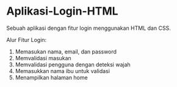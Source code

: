 # Aplikasi-Login-HTML
Sebuah aplikasi dengan fitur login menggunakan HTML dan CSS.

Alur Fitur Login:
1. Memasukan nama, email, dan password
2. Memvalidasi masukan
3. Memvalidasi pengguna dengan deteksi wajah
4. Memasukkan nama ibu untuk validasi
5. Menampilkan halaman home
